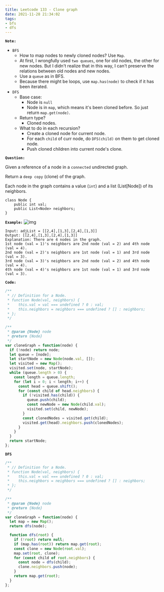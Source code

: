 ```yaml
---
title: Leetcode 133 - Clone graph
date: 2021-11-28 21:34:02
tags:
- bfs
- dfs
---
```

**`Note:`**
- `BFS`
  - How to map nodes to newly cloned nodes? Use `Map`.
  - At first, I wrongfully used `two queues`, one for old nodes, the other for new nodes. But I didn't realize that in this way, I can't preserve the relations between old nodes and new nodes.
  - Use a `queue` as in BFS.
  - Because there might be loops, use `map.has(node)` to check if it has been iterated.
- `DFS`
  - Base case:
    - Node is `null`
    - Node is in `map`, which means it's been cloned before. So just return `map.get(node)`.
  - Return type?
    - Cloned nodes.
  - What to do in each recursion?
    - Create a cloned node for current node.
    - For each `child` of curr node, do `DFS(child)` on them to get cloned node.
    - Push cloned children into current node's clone.

**`Question:`**

Given a reference of a node in a `connected` undirected graph.

Return a `deep copy` (clone) of the graph.

Each node in the graph contains a value (`int`) and a list (List[Node]) of its neighbors.
```
class Node {
    public int val;
    public List<Node> neighbors;
}
```

**`Example:`**
![img](https://assets.leetcode.com/uploads/2019/11/04/133_clone_graph_question.png)
```
Input: adjList = [[2,4],[1,3],[2,4],[1,3]]
Output: [[2,4],[1,3],[2,4],[1,3]]
Explanation: There are 4 nodes in the graph.
1st node (val = 1)'s neighbors are 2nd node (val = 2) and 4th node (val = 4).
2nd node (val = 2)'s neighbors are 1st node (val = 1) and 3rd node (val = 3).
3rd node (val = 3)'s neighbors are 2nd node (val = 2) and 4th node (val = 4).
4th node (val = 4)'s neighbors are 1st node (val = 1) and 3rd node (val = 3).
```

**`Code:`**
```javascript
/**
 * // Definition for a Node.
 * function Node(val, neighbors) {
 *    this.val = val === undefined ? 0 : val;
 *    this.neighbors = neighbors === undefined ? [] : neighbors;
 * };
 */

/**
 * @param {Node} node
 * @return {Node}
 */
var cloneGraph = function(node) {
  if (!node) return node;
  let queue = [node];
  let startNode = new Node(node.val, []);
  let visited = new Map();
  visited.set(node, startNode);
  while (queue.length > 0) {
    const length = queue.length;
    for (let i = 0; i < length; i++) {
      const head = queue.shift();
      for (const child of head.neighbors) {
        if (!visited.has(child)) {
          queue.push(child);
          const newNode = new Node(child.val);
          visited.set(child, newNode);
        }
        const clonedNodes = visited.get(child);
        visited.get(head).neighbors.push(clonedNodes);
      }
    }
  }
  return startNode;
};
```

**`DFS`**
```javascript
/**
 * // Definition for a Node.
 * function Node(val, neighbors) {
 *    this.val = val === undefined ? 0 : val;
 *    this.neighbors = neighbors === undefined ? [] : neighbors;
 * };
 */

/**
 * @param {Node} node
 * @return {Node}
 */
var cloneGraph = function(node) {
  let map = new Map();
  return dfs(node);

  function dfs(root) {
    if (!root) return null;
    if (map.has(root)) return map.get(root);
    const clone = new Node(root.val);
    map.set(root, clone);
    for (const child of root.neighbors) {
      const node = dfs(child);
      clone.neighbors.push(node);
    }
    return map.get(root);
  }
};
```